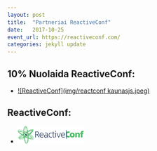 ```yaml
---
layout: post
title:  "Partneriai ReactiveConf"
date:   2017-10-25
event_url: https://reactiveconf.com/
categories: jekyll update
---
```

## 10% Nuolaida ReactiveConf:
  * [![ReactiveConf](img/reactconf kaunasjs.jpeg)](https://reactiveconf.com/)

## ReactiveConf:

  * [![ReactiveConf](img/Reactive_CONF_logo.png)](https://reactiveconf.com/)
